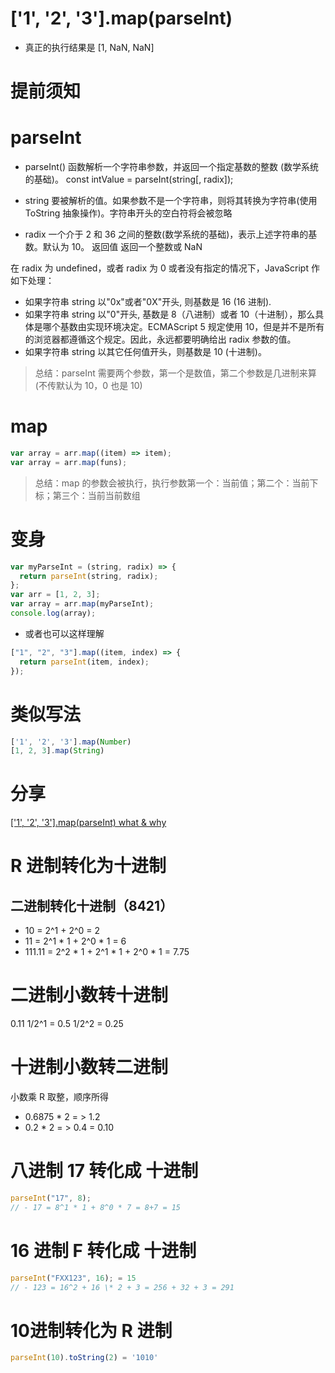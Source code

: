 # ['1', '2', '3'].map(parseInt)

- 真正的执行结果是 [1, NaN, NaN]

# 提前须知

# parseInt

- parseInt() 函数解析一个字符串参数，并返回一个指定基数的整数 (数学系统的基础)。
  const intValue = parseInt(string[, radix]);

- string 要被解析的值。如果参数不是一个字符串，则将其转换为字符串(使用 ToString 抽象操作)。字符串开头的空白符将会被忽略
- radix 一个介于 2 和 36 之间的整数(数学系统的基础)，表示上述字符串的基数。默认为 10。
  返回值 返回一个整数或 NaN

在 radix 为 undefined，或者 radix 为 0 或者没有指定的情况下，JavaScript 作如下处理：

- 如果字符串 string 以"0x"或者"0X"开头, 则基数是 16 (16 进制).
- 如果字符串 string 以"0"开头, 基数是 8（八进制）或者 10（十进制），那么具体是哪个基数由实现环境决定。ECMAScript 5 规定使用 10，但是并不是所有的浏览器都遵循这个规定。因此，永远都要明确给出 radix 参数的值。
- 如果字符串 string 以其它任何值开头，则基数是 10 (十进制)。

> 总结：parseInt 需要两个参数，第一个是数值，第二个参数是几进制来算(不传默认为 10，0 也是 10)

# map

```js
var array = arr.map((item) => item);
var array = arr.map(funs);
```

> 总结：map 的参数会被执行，执行参数第一个：当前值；第二个：当前下标；第三个：当前当前数组

# 变身

```js
var myParseInt = (string, radix) => {
  return parseInt(string, radix);
};
var arr = [1, 2, 3];
var array = arr.map(myParseInt);
console.log(array);
```

- 或者也可以这样理解

```js
["1", "2", "3"].map((item, index) => {
  return parseInt(item, index);
});
```
# 类似写法
```js
['1', '2', '3'].map(Number)
[1, 2, 3].map(String)

```
# 分享

[['1', '2', '3'].map(parseInt) what & why](https://github.com/sisterAn/blog/issues/19)

# R 进制转化为十进制

## 二进制转化十进制（8421）

- 10 = 2^1 + 2^0 = 2
- 11 = 2^1 * 1 + 2^0 * 1 = 6
- 111.11 = 2^2 * 1 + 2^1 * 1 + 2^0 * 1 = 7.75

# 二进制小数转十进制
  0.11
  1/2^1 = 0.5
  1/2^2 = 0.25

# 十进制小数转二进制
小数乘 R 取整，顺序所得
- 0.6875 * 2 = > 1.2
- 0.2 * 2 = > 0.4
= 0.10

# 八进制 17 转化成 十进制
```js
parseInt("17", 8);
// - 17 = 8^1 * 1 + 8^0 * 7 = 8+7 = 15
```

# 16 进制 F 转化成 十进制
```js
parseInt("FXX123", 16); = 15
// - 123 = 16^2 + 16 \* 2 + 3 = 256 + 32 + 3 = 291
```

# 10进制转化为 R 进制
```js
parseInt(10).toString(2) = '1010'
```